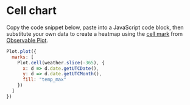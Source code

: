 # Cell chart

Copy the code snippet below, paste into a JavaScript code block, then substitute your own data to create a heatmap using the [cell mark](https://observablehq.com/plot/marks/cell) from [Observable Plot](https://observablehq.com/plot/). 

```js echo
Plot.plot({
  marks: [
    Plot.cell(weather.slice(-365), {
      x: d => d.date.getUTCDate(),
      y: d => d.date.getUTCMonth(),
      fill: "temp_max"
    })
  ]
})
```